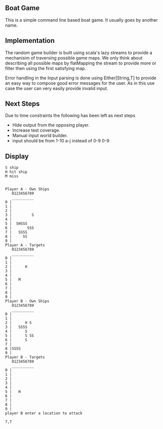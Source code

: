 Boat Game
---------
This is a simple command line based boat game. It usually goes by another name.

Implementation
--------------
The random game builder is built using scala's lazy streams to provide a mechanisim of traversing possible game maps. We only think about describing all possible maps by flatMapping the stream to provide more or filter then using the first satisfying map.

Error handling in the Input parsing is done using Either[String,T] to provide an easy way to compose good error messages for the user. As in this use case the user can very easily provide invalid input.

Next Steps
----------
Due to time constraints the following has been left as next steps

* Hide output from the opposing player.
* Increase test coverage.
* Manual input world builder.
* input should be from 1-10 a-j instead of 0-9 0-9


Display
----------

```
S ship
H hit ship
M miss
```

```

Player A - Own Ships
   0123456789
   __________
0 |          
1 |          
2 |          
3 |         S
4 |          
5 |  SHSSS   
6 |       SSS
7 |   SSSS   
8 |     SS   
9 |          
Player A - Targets
   0123456789
   __________
0 |          
1 |          
2 |      H   
3 |          
4 |          
5 |   M      
6 |          
7 |          
8 |          
9 |          
Player B - Own Ships
   0123456789
   __________
0 |          
1 |          
2 |      H S 
3 |   SSSS   
4 |      S   
5 |      S SS
6 |      S   
7 |          
8 |SSSS      
9 |          
Player B - Targets
   0123456789
   __________
0 |          
1 |          
2 |          
3 |          
4 |          
5 |   H      
6 |          
7 |          
8 |          
9 |          
player B enter a location to attack

7,7
```